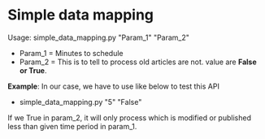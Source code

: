 # Simple data mapping
Usage:
simple_data_mapping.py "Param_1" "Param_2"

* Param_1  = Minutes to schedule
* Param_2 = This is to tell to process old articles are not. value are **False or True**.

**Example**: In our case, we have to use like below to test this API
* simple_data_mapping.py "5" "False"

If we True in param_2, it will only process which is modified or published less than given time period in param_1.
